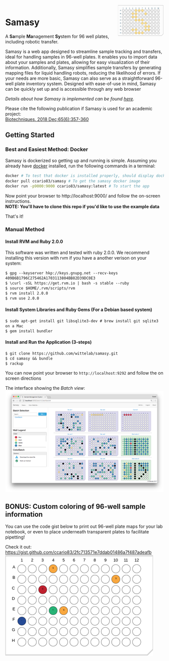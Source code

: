 <img align="right" height="100" src="logo.png">

# Samasy
A **Sa**mple **Ma**nagement **Sy**stem for 96 well plates, including robotic transfer.

Samasy is a web app designed to streamline sample tracking and transfers, ideal for handling samples in 96-well plates. It enables you to import data about your samples and plates, allowing for easy visualization of their information. Additionally, Samasy simplifies sample transfers by generating mapping files for liquid handling robots, reducing the likelihood of errors. If your needs are more basic, Samasy can also serve as a straightforward 96-well plate inventory system. Designed with ease-of-use in mind, Samasy can be quickly set up and is accessible through any web browser

*Details about how Samasy is implemented can be found [here](IMPLEMENTATION.md).*  

Please cite the following publication if Samasy is used for an academic project:  
[Biotechniques. 2018 Dec;65(6):357-360](https://www.ncbi.nlm.nih.gov/pubmed/30477330)

## Getting Started 

### Best and Easiest Method: Docker

Samasy is dockerized so getting up and running is simple. Assuming you already have [docker](https://www.docker.com/) installed, run the following commands in a terminal:  
```bash
docker # To test that docker is installed properly, should display docker usage and commands
docker pull ccario83/samasy # To get the samasy docker image
docker run -p9000:9000 ccario83/samasy:latest # To start the app
```
Now point your browser to http://localhost:9000/ and follow the on-screen instructions.  
**NOTE: You'll have to clone this repo if you'd like to use the example data**

That's it!

### Manual Method
#### Install RVM and Ruby 2.0.0
  This software was written and tested with ruby 2.0.0. We recommend installing this version with rvm if you have a another verison on your system:
  ```
  $ gpg --keyserver hkp://keys.gnupg.net --recv-keys 409B6B1796C275462A1703113804BB82D39DC0E3
  $ \curl -sSL https://get.rvm.io | bash -s stable --ruby
  $ source $HOME/.rvm/scripts/rvm
  $ rvm install 2.0.0
  $ rvm use 2.0.0
  ```
#### Install System Libraries and Ruby Gems (For a Debian based system)
  ```
  $ sudo apt-get install git libsqlite3-dev # brew install git sqlite3 on a Mac
  $ gem install bundler
  ```

#### Install and Run the Application (3-steps)
  ```
  $ git clone https://github.com/wittelab/samasy.git
  $ cd samasy && bundle
  $ rackup
  ```
  You can now point your browser to ```http://localhost:9292``` and follow the on screen directions
  
The interface showing the *Batch view*:
![Image of Interface](interface.png)

## BONUS: Custom coloring of 96-well sample information
You can use the code gist below to print out 96-well plate maps for your lab notebook, or even to place underneath transparent plates to facilitate pipetting!

Check it out: https://gist.github.com/ccario83/2fc713571e7ddab01486a7f487adeafb  
![Plate Coloring Gist](example/lightweight.png)
